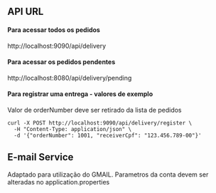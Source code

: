 ## API URL

#### Para acessar todos os pedidos
http://localhost:9090/api/delivery

#### Para acessar os pedidos pendentes
http://localhost:8080/api/delivery/pending

#### Para registrar uma entrega - valores de exemplo
Valor de orderNumber deve ser retirado da lista de pedidos

```
curl -X POST http://localhost:9090/api/delivery/register \
  -H "Content-Type: application/json" \
  -d '{"orderNumber": 1001, "receiverCpf": "123.456.789-00"}'
```


## E-mail Service

Adaptado para utilização do GMAIL. Parametros da conta devem ser alteradas no application.properties